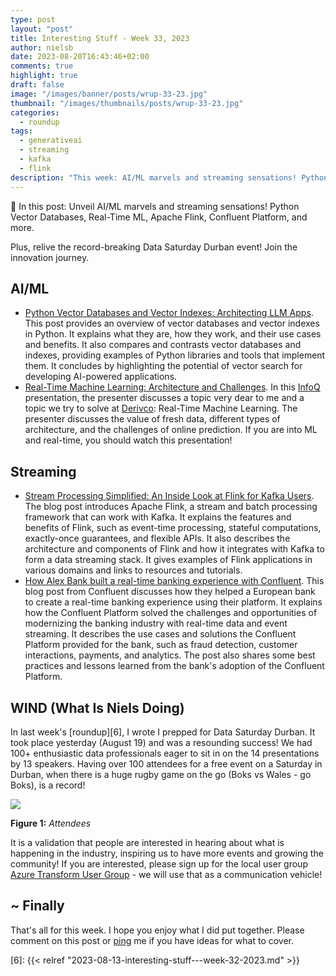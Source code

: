 ```yaml
---
type: post
layout: "post"
title: Interesting Stuff - Week 33, 2023
author: nielsb
date: 2023-08-20T16:43:46+02:00
comments: true
highlight: true
draft: false
image: "/images/banner/posts/wrup-33-23.jpg"
thumbnail: "/images/thumbnails/posts/wrup-33-23.jpg"
categories:
  - roundup
tags:
  - generativeai
  - streaming
  - kafka
  - flink
description: "This week: AI/ML marvels and streaming sensations! Python Vector Databases, Real-Time ML, Apache Flink, Confluent Platform, and more. Relive the record-breaking Data Saturday Durban event!"
---
```


🚀 In this post: Unveil AI/ML marvels and streaming sensations! Python Vector Databases, Real-Time ML, Apache Flink, Confluent Platform, and more. 

Plus, relive the record-breaking Data Saturday Durban event! Join the innovation journey.

<!--more-->

## AI/ML

* [Python Vector Databases and Vector Indexes: Architecting LLM Apps][1]. This post provides an overview of vector databases and vector indexes in Python. It explains what they are, how they work, and their use cases and benefits. It also compares and contrasts vector databases and indexes, providing examples of Python libraries and tools that implement them. It concludes by highlighting the potential of vector search for developing AI-powered applications.
* [Real-Time Machine Learning: Architecture and Challenges][2]. In this [InfoQ][iq] presentation, the presenter discusses a topic very dear to me and a topic we try to solve at [Derivco](/derivco): Real-Time Machine Learning. The presenter discusses the value of fresh data, different types of architecture, and the challenges of online prediction. If you are into ML and real-time, you should watch this presentation!

## Streaming

* [Stream Processing Simplified: An Inside Look at Flink for Kafka Users][3]. The blog post introduces Apache Flink, a stream and batch processing framework that can work with Kafka. It explains the features and benefits of Flink, such as event-time processing, stateful computations, exactly-once guarantees, and flexible APIs. It also describes the architecture and components of Flink and how it integrates with Kafka to form a data streaming stack. It gives examples of Flink applications in various domains and links to resources and tutorials.
* [How Alex Bank built a real-time banking experience with Confluent][4]. This blog post from Confluent discusses how they helped a European bank to create a real-time banking experience using their platform. It explains how the Confluent Platform solved the challenges and opportunities of modernizing the banking industry with real-time data and event streaming. It describes the use cases and solutions the Confluent Platform provided for the bank, such as fraud detection, customer interactions, payments, and analytics. The post also shares some best practices and lessons learned from the bank's adoption of the Confluent Platform.

## WIND (What Is Niels Doing)

In last week's [roundup][6], I wrote I prepped for Data Saturday Durban. It took place yesterday (August 19) and was a resounding success! We had 100+ enthusiastic data professionals eager to sit in on the 14 presentations by 13 speakers. Having over 100 attendees for a free event on a Saturday in Durban, when there is a huge rugby game on the go (Boks vs Wales - go Boks), is a record!

![](/images/posts/auditorium-1.jpg)

**Figure 1:** *Attendees*

It is a validation that people are interested in hearing about what is happening in the industry, inspiring us to have more events and growing the community! If you are interested, please sign up for the local user group [Azure Transform User Group][5] - we will use that as a communication vehicle!

## ~ Finally

That's all for this week. I hope you enjoy what I did put together. Please comment on this post or [ping][ma] me if you have ideas for what to cover.

[ma]: mailto:niels.it.berglund@gmail.com
[mp]: https://blog.acolyer.org
[iq]: https://www.infoq.com/
[ew]: http://sqlonice.com/
[re]: http://blog.revolutionanalytics.com
[sqsk]: https://www.sqlskills.com
[mdaveyblog]: https://mdavey.wordpress.com/
[charlblog]: https://charlla.com/

[jovpop]: https://twitter.com/JovanPop_MSFT
[bobw]: https://twitter.com/bobwardms
[revod]: https://twitter.com/revodavid
[lonny]: https://twitter.com/sqL_handLe
[ewtw]: https://twitter.com/sqlOnIce
[buckw]: https://twitter.com/BuckWoodyMSFT
[mattw]: https://twitter.com/matthewwarren
[murba]: https://twitter.com/muratdemirbas
[daveda]: https://twitter.com/davidthecoder
[adcol]: https://twitter.com/adriancolyer
[jesrod]: https://twitter.com/jrdothoughts
[tomaz]: https://twitter.com/tomaz_tsql
[dataart]: https://twitter.com/dataartisans
[luis]: https://twitter.com/luis_de_sousa
[benstop]: https://twitter.com/benstopford
[conflu]: https://twitter.com/confluentinc
[tylert]: https://twitter.com/tyler_treat
[andrewng]: https://twitter.com/AndrewYNg
[lawr]: https://twitter.com/bytezn
[jue]: https://twitter.com/b0rk
[yan]: https://twitter.com/theburningmonk
[danny]: https://twitter.com/g9yuayon
[rmoff]: https://twitter.com/rmoff
[ryansw]: https://twitter.com/ryanswanstrom
[pabloc]: https://twitter.com/pabloc_ds
[mklep]: https://twitter.com/martinkl
[mdavey]: https://twitter.com/matt_davey
[jboner]: https://twitter.com/jboner
[joeduff]: https://twitter.com/funcOfJoe
[charl]: https://twitter.com/charllamprecht
[dbricks]: https://twitter.com/databricks
[adsit]: https://twitter.com/SitnikAdam
[vicky]: https://twitter.com/vickyharp
[dscentral]: https://twitter.com/DataScienceCtrl
[natemc]: https://twitter.com/natemcmaster
[ads]: https://twitter.com/azuredatastudio
[travw]: https://twitter.com/radtravis
[emilk]: https://twitter.com/IsTheArchitect
[netflx]: https://netflixtechblog.com/
[hubert]: https://www.linkedin.com/in/hkdulay/
[jserra]: https://www.linkedin.com/in/jamesserra/

[1]: https://www.kdnuggets.com/2023/08/python-vector-databases-vector-indexes-architecting-llm-apps.html
[2]: https://www.infoq.com/presentations/ml-arch-challenges/
[3]: https://www.confluent.io/blog/apache-flink-for-stream-processing/
[4]: https://www.confluent.io/blog/real-time-banking-experience-built-with-confluent/
[5]: https://www.meetup.com/azure-transformation-labs/
[6]: {{< relref "2023-08-13-interesting-stuff---week-32-2023.md" >}}
